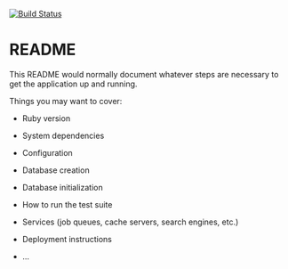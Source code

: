[![Build Status](https://travis-ci.com/taiwocoker/FastMedicare.svg?branch=develop)](https://travis-ci.com/taiwocoker/FastMedicare)
# README

This README would normally document whatever steps are necessary to get the
application up and running.

Things you may want to cover:

* Ruby version

* System dependencies

* Configuration

* Database creation

* Database initialization

* How to run the test suite

* Services (job queues, cache servers, search engines, etc.)

* Deployment instructions

* ...
